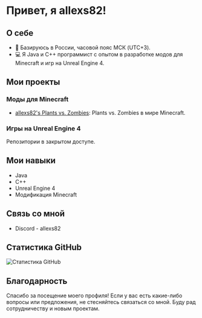 # Привет, я allexs82!

## О себе

- 🌆 Базируюсь в России, часовой пояс МСК (UTC+3).
- 💻 Я Java и C++ программист с опытом в разработке модов для Minecraft и игр на Unreal Engine 4.

## Мои проекты

### Моды для Minecraft

- [allexs82's Plants vs. Zombies](https://github.com/allexs82/MC-PVZ-Mod-Fabric): Plants vs. Zombies в мире Minecraft.

### Игры на Unreal Engine 4
Репозитории в закрытом доступе.

## Мои навыки

- Java
- C++
- Unreal Engine 4
- Модификация Minecraft

## Связь со мной

- Discord - allexs82

## Статистика GitHub

![Статистика GitHub](https://github-readme-stats.vercel.app/api?username=allexs82&show_icons=true&count_private=true)

## Благодарность

Спасибо за посещение моего профиля! Если у вас есть какие-либо вопросы или предложения, не стесняйтесь связаться со мной. Буду рад сотрудничеству и новым проектам.
